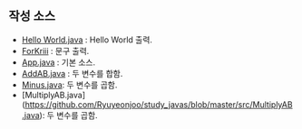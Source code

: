 ## 작성 소스
- [Hello World.java](https://github.com/Ryuyeonjoo/study_javas/blob/master/src/HelloWorld.java)  : Hello World 출력.
- [ForKriii](https://github.com/Ryuyeonjoo/study_javas/blob/master/src/ForKriii.java) : 문구 출력.
- [App.java](https://github.com/Ryuyeonjoo/study_javas/blob/master/src/App.java)  : 기본 소스.  
- [AddAB.java](https://github.com/Ryuyeonjoo/study_javas/blob/master/src/AddAB.java)  : 두 변수를 합함.  
- [Minus.java](): 두 변수를 곱함.  
- [MultiplyAB.java] (https://github.com/Ryuyeonjoo/study_javas/blob/master/src/MultiplyAB.java): 두 변수를 곱함.


